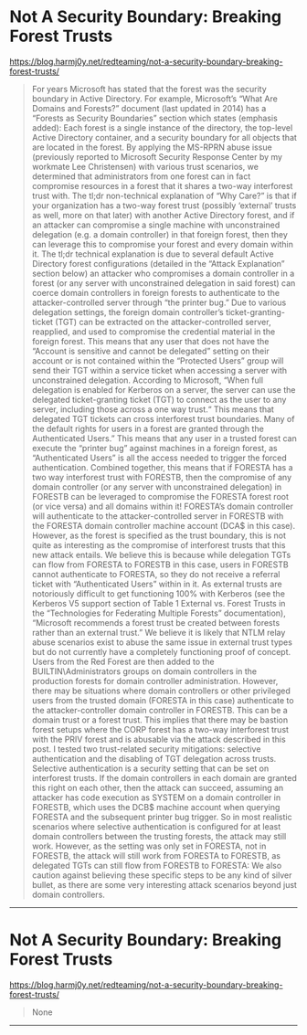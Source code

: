 # Not A Security Boundary: Breaking Forest Trusts

https://blog.harmj0y.net/redteaming/not-a-security-boundary-breaking-forest-trusts/
<blockquote>
For years Microsoft has stated that the forest was the security boundary in Active Directory. For example, Microsoft’s “What Are Domains and Forests?” document (last updated in 2014) has a “Forests as Security Boundaries” section which states (emphasis added): Each forest is a single instance of the directory, the top-level Active Directory container, and a security boundary for all objects that are located in the forest. By applying the MS-RPRN abuse issue (previously reported to Microsoft Security Response Center by my workmate Lee Christensen) with various trust scenarios, we determined that administrators from one forest can in fact compromise resources in a forest that it shares a two-way interforest trust with. The tl;dr non-technical explanation of “Why Care?” is that if your organization has a two-way forest trust (possibly ‘external’ trusts as well, more on that later) with another Active Directory forest, and if an attacker can compromise a single machine with unconstrained delegation (e.g. a domain controller) in that foreign forest, then they can leverage this to compromise your forest and every domain within it. The tl;dr technical explanation is due to several default Active Directory forest configurations (detailed in the “Attack Explanation” section below) an attacker who compromises a domain controller in a forest (or any server with unconstrained delegation in said forest) can coerce domain controllers in foreign forests to authenticate to the attacker-controlled server through “the printer bug.” Due to various delegation settings, the foreign domain controller’s ticket-granting-ticket (TGT) can be extracted on the attacker-controlled server, reapplied, and used to compromise the credential material in the foreign forest. This means that any user that does not have the “Account is sensitive and cannot be delegated” setting on their account or is not contained within the “Protected Users” group will send their TGT within a service ticket when accessing a server with unconstrained delegation. According to Microsoft, “When full delegation is enabled for Kerberos on a server, the server can use the delegated ticket-granting ticket (TGT) to connect as the user to any server, including those across a one way trust.“ This means that delegated TGT tickets can cross interforest trust boundaries. Many of the default rights for users in a forest are granted through the Authenticated Users.” This means that any user in a trusted forest can execute the “printer bug” against machines in a foreign forest, as “Authenticated Users” is all the access needed to trigger the forced authentication. Combined together, this means that if FORESTA has a two way interforest trust with FORESTB, then the compromise of any domain controller (or any server with unconstrained delegation) in FORESTB can be leveraged to compromise the FORESTA forest root (or vice versa) and all domains within it! FORESTA’s domain controller will authenticate to the attacker-controlled server in FORESTB with the FORESTA domain controller machine account (DCA$ in this case). However, as the forest is specified as the trust boundary, this is not quite as interesting as the compromise of interforest trusts that this new attack entails. We believe this is because while delegation TGTs can flow from FORESTA to FORESTB in this case, users in FORESTB cannot authenticate to FORESTA, so they do not receive a referral ticket with “Authenticated Users” within in it. As external trusts are notoriously difficult to get functioning 100% with Kerberos (see the Kerberos V5 support section of Table 1 External vs. Forest Trusts in the “Technologies for Federating Multiple Forests” documentation), “Microsoft recommends a forest trust be created between forests rather than an external trust.” We believe it is likely that NTLM relay abuse scenarios exist to abuse the same issue in external trust types but do not currently have a completely functioning proof of concept. Users from the Red Forest are then added to the BUILTIN\Administrators groups on domain controllers in the production forests for domain controller administration. However, there may be situations where domain controllers or other privileged users from the trusted domain (FORESTA in this case) authenticate to the attacker-controller domain controller in FORESTB. This can be a domain trust or a forest trust. This implies that there may be bastion forest setups where the CORP forest has a two-way interforest trust with the PRIV forest and is abusable via the attack described in this post. I tested two trust-related security mitigations: selective authentication and the disabling of TGT delegation across trusts. Selective authentication is a security setting that can be set on interforest trusts. If the domain controllers in each domain are granted this right on each other, then the attack can succeed, assuming an attacker has code execution as SYSTEM on a domain controller in FORESTB, which uses the DCB$ machine account when querying FORESTA and the subsequent printer bug trigger. So in most realistic scenarios where selective authentication is configured for at least domain controllers between the trusting forests, the attack may still work. However, as the setting was only set in FORESTA, not in FORESTB, the attack will still work from FORESTA to FORESTB, as delegated TGTs can still flow from FORESTB to FORESTA: We also caution against believing these specific steps to be any kind of silver bullet, as there are some very interesting attack scenarios beyond just domain controllers.
</blockquote>

---

# Not A Security Boundary: Breaking Forest Trusts

https://blog.harmj0y.net/redteaming/not-a-security-boundary-breaking-forest-trusts/
<blockquote>
None
</blockquote>

---

